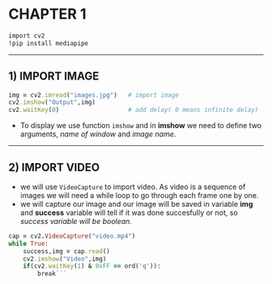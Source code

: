 # CHAPTER 1
```ruby
import cv2
!pip install mediapipe 
```
-----------------
##  1)  IMPORT IMAGE   
```ruby
img = cv2.imread("images.jpg")   # import image
cv2.imshow("Output",img)         
cv2.waitKey(0)                   # add delay( 0 means infinite delay)
```
- To display we use function `imshow` and in **imshow** we need to define two arguments, *name of window* and *image name*.
-----------------
##  2)  IMPORT VIDEO
- we will use `VideoCapture` to import video. As video is a sequence of images we will need a while loop to go through each frame one by one.
- we will capture our image and our image will be saved in variable **img** and **success** variable will tell if it was done succesfully or not, so *success variable will be boolean.* 
```ruby
cap = cv2.VideoCapture("video.mp4")   
while True:
    success,img = cap.read()
    cv2.imshow("Video",img)
    if(cv2.waitKey(1) & 0xFF == ord('q')):
        break```
